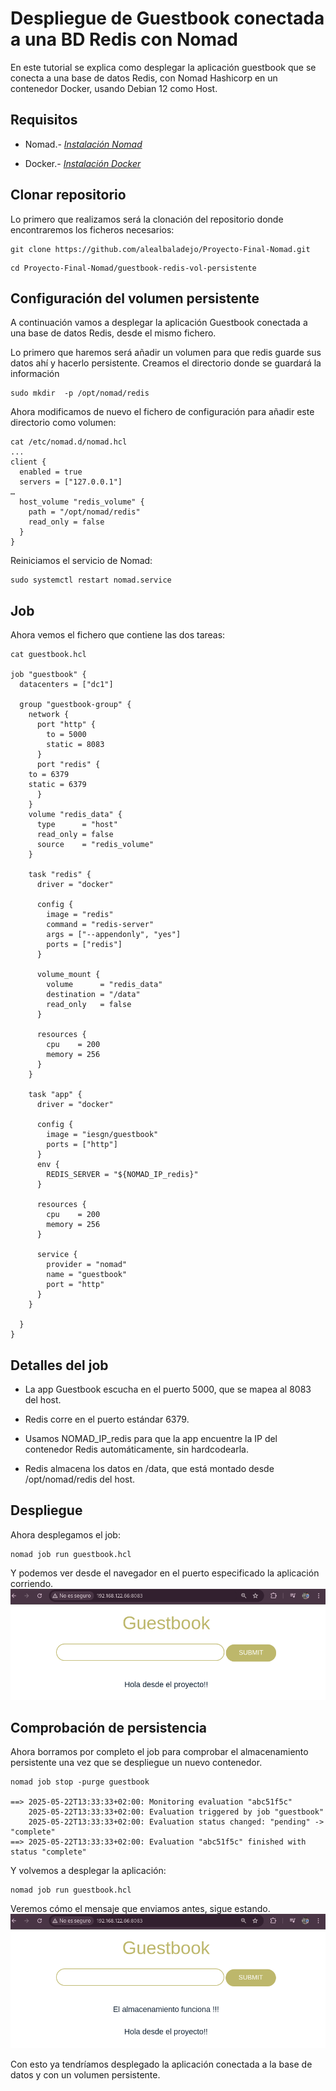# Despliegue de Guestbook conectada a una BD Redis con Nomad

En este tutorial se explica como desplegar la aplicación guestbook que se conecta a una base de datos Redis, con Nomad Hashicorp en un contenedor Docker, usando Debian 12 como Host.

## Requisitos

- Nomad.- [*Instalación Nomad*](https://developer.hashicorp.com/nomad/docs/install)

- Docker.- [*Instalación Docker*](https://docs.docker.com/engine/install/debian/)


## Clonar repositorio

Lo primero que realizamos será la clonación del repositorio donde encontraremos los ficheros necesarios:

~~~
git clone https://github.com/alealbaladejo/Proyecto-Final-Nomad.git
~~~

~~~
cd Proyecto-Final-Nomad/guestbook-redis-vol-persistente
~~~

## Configuración del volumen persistente

A continuación vamos a desplegar la aplicación Guestbook conectada a una base de datos Redis, desde el mismo fichero.

Lo primero que haremos será añadir un volumen para que redis guarde sus datos ahí y hacerlo persistente.
Creamos el directorio donde se guardará la información
~~~
sudo mkdir  -p /opt/nomad/redis
~~~

Ahora modificamos de nuevo el fichero de configuración para añadir este directorio como volumen:
~~~
cat /etc/nomad.d/nomad.hcl
...
client {
  enabled = true
  servers = ["127.0.0.1"]
…
  host_volume "redis_volume" {
    path = "/opt/nomad/redis"
    read_only = false
  }
}
~~~

Reiniciamos el servicio de Nomad:
~~~
sudo systemctl restart nomad.service
~~~

## Job

Ahora vemos el fichero que contiene las dos tareas:

~~~
cat guestbook.hcl

job "guestbook" {
  datacenters = ["dc1"]

  group "guestbook-group" {
    network {
      port "http" {
        to = 5000
        static = 8083
      }
      port "redis" {
	to = 6379
	static = 6379
      }
    }
    volume "redis_data" {
      type      = "host"
      read_only = false
      source    = "redis_volume"
    }

    task "redis" {
      driver = "docker"

      config {
        image = "redis"
        command = "redis-server"
        args = ["--appendonly", "yes"]
        ports = ["redis"]
      }

      volume_mount {
        volume      = "redis_data"
        destination = "/data"
        read_only   = false
      }

      resources {
        cpu    = 200
        memory = 256
      }
    }

    task "app" {
      driver = "docker"

      config {
        image = "iesgn/guestbook"
        ports = ["http"]
      }
      env {
        REDIS_SERVER = "${NOMAD_IP_redis}"
      }

      resources {
        cpu    = 200
        memory = 256
      }

      service {
        provider = "nomad"
        name = "guestbook"
        port = "http"
      }
    }

  }
}
~~~

## Detalles del job
- La app Guestbook escucha en el puerto 5000, que se mapea al 8083 del host.

- Redis corre en el puerto estándar 6379.

- Usamos NOMAD_IP_redis para que la app encuentre la IP del contenedor Redis automáticamente, sin hardcodearla.

- Redis almacena los datos en /data, que está montado desde /opt/nomad/redis del host.

## Despliegue
Ahora desplegamos el job:
~~~
nomad job run guestbook.hcl 
~~~


Y podemos ver desde el navegador en el puerto especificado la aplicación corriendo.
![guestbook](./img/guestbook1.png)


## Comprobación de persistencia
Ahora borramos por completo el job para comprobar el almacenamiento persistente una vez que se despliegue un nuevo contenedor.

~~~
nomad job stop -purge guestbook

==> 2025-05-22T13:33:33+02:00: Monitoring evaluation "abc51f5c"
    2025-05-22T13:33:33+02:00: Evaluation triggered by job "guestbook"
    2025-05-22T13:33:33+02:00: Evaluation status changed: "pending" -> "complete"
==> 2025-05-22T13:33:33+02:00: Evaluation "abc51f5c" finished with status "complete"
~~~

Y volvemos a desplegar la aplicación:
~~~
nomad job run guestbook.hcl 
~~~

Veremos cómo el mensaje que enviamos antes, sigue estando.
![guestbook](./img/guestbook2.png)

Con esto ya tendríamos desplegado la aplicación conectada a la base de datos y con un volumen persistente.